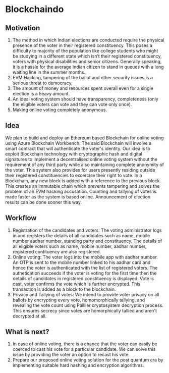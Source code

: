 # Blockchaindo
## Motivation

1)  The method in which Indian elections are conducted require the physical presence of the voter in their registered          constituency. This poses a difficulty to majority of the population like college students who might be studying in a different state which isn’t their registered constituency, voters with physical disabilities and senior citizens. Generally speaking, it is a hassle for the average Indian citizen to stand in queues with a long waiting line in the summer months.
2)	EVM Hacking, tampering of the ballot and other security issues is a serious threat to democracy.
3)	The amount of money and resources spent overall even for a single election is a heavy amount.
4)	An ideal voting system should have transparency, completeness (only the eligible voters can vote and they can vote only once).
5)	Making online voting completely anonymous.

## Idea

We plan to build and deploy an Ethereum based Blockchain for online voting using Azure Blockchain Workbench. The said Blockchain will involve a smart contract that will authenticate the voter's identity. Our idea is to exploit Blockchain technology with cryptographic hash and digital signatures to implement a decentralised online voting system without the requirement of any third party while also maintaining complete anonymity of the voter. This system also provides for users presently residing outside their registered constituencies to excercise their right to vote. In a Blockchain, any new block is added with a reference to the previous block. This creates an immutable chain which prevents tampering and solves the problem of an EVM hacking accusation. Counting and tallying of votes is made faster as the system is based online. Announcement of election results can be done sooner this way.

## Workflow

1) Registration of the candidates and voters: The voting administrator logs in and registers the details of all candidates such as name, mobile number aadhar number, standing party and constituency. The details of all eligible voters such as name, mobile number, aadhar number, registered contituency are also registered.
2) Online voting: The voter logs into the mobile app with aadhar number. An OTP is sent to the mobile number linked to his aadhar card and hence the voter is authenticated with the list of registered voters. The authetication succeeds if the voter is voting for the first time then the details of candidates in registered constituency is displayed. Vote is cast, voter confirms the vote which is further encrypted. This transaction is added as a block to the blockchain.
3) Privacy and Tallying of votes: We intend to provide voter privacy on all ballots by encrypting every vote, homomorphically tallying, and revealing the vote count using Paillier cryptosystem decryption process. This ensures secrecy since votes are homorphically tallied and aren't decrypted at all.

## What is next?
1) In case of online voting, there is a chance that the voter can easily be coerced to cast his vote for a particular candidate. We can solve this issue by providing the voter an option to recast his vote. 
2) Prepare our proposed online voting solution for the post quantum era by implementing suitable hard hashing and encryption algorithms.




